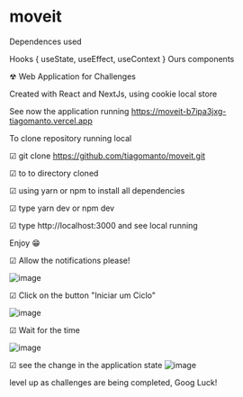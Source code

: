 # moveit

Dependences used

Hooks { useState, useEffect, useContext } Ours components 



☢ Web Application for Challenges

Created with React and NextJs, using cookie local store


See now the application running
https://moveit-b7ipa3jxg-tiagomanto.vercel.app


To clone repository running local

☑ git clone https://github.com/tiagomanto/moveit.git

☑ to to directory cloned

☑ using yarn or npm to install all dependencies

☑ type yarn dev or npm dev

☑ type http://localhost:3000 and see local running

Enjoy
😁

☑ Allow the notifications please!

![image](https://user-images.githubusercontent.com/17864074/109399434-8eb46200-7921-11eb-94af-69db402a60c6.png)


☑ Click on the button "Iniciar um Ciclo"

![image](https://user-images.githubusercontent.com/17864074/109399456-abe93080-7921-11eb-9f40-49f35f38a672.png)


☑ Wait for the time

![image](https://user-images.githubusercontent.com/17864074/109399460-b5729880-7921-11eb-8083-80b2953710a7.png)

☑ see the change in the application state
![image](https://user-images.githubusercontent.com/17864074/109399497-e8b52780-7921-11eb-8d07-b2b7b29b811d.png)

level up as challenges are being completed, Goog Luck!
